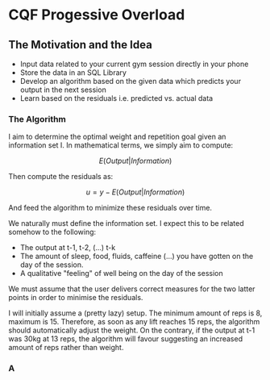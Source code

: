 # CQF Progessive Overload #

## The Motivation and the Idea ##
* Input data related to your current gym session directly in your phone
* Store the data in an SQL Library
* Develop an algorithm based on the given data which predicts your output in the next session 
* Learn based on the residuals i.e. predicted vs. actual data

### The Algorithm ###
I aim to determine the optimal weight and repetition goal given an information set I. 
In mathematical terms, we simply aim to compute:

$$ E(Output | Information)  $$

Then compute the residuals as:

$$ u = y - E(Output | Information) $$

And feed the algorithm to minimize these residuals over time. 

We naturally must define the information set. I expect this to be related somehow to the following:
* The output at t-1, t-2, (...) t-k
* The amount of sleep, food, fluids, caffeine (...) you have gotten on the day of the session.
* A qualitative "feeling" of well being on the day of the session

We must assume that the user delivers correct measures for the two latter points in order to minimise the residuals.

I will initially assume a (pretty lazy) setup. The minimum amount of reps is 8, maximum is 15. 
Therefore, as soon as any lift reaches 15 reps, the algorithm should automatically adjust the weight. 
On the contrary, if the output at t-1 was 30kg at 13 reps, the algorithm will favour suggesting an increased amount 
of reps rather than weight. 

### A ###